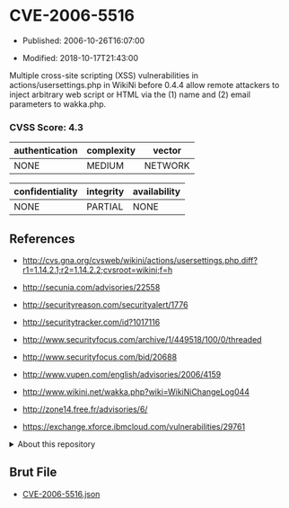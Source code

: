 # CVE-2006-5516

- Published: 2006-10-26T16:07:00

- Modified: 2018-10-17T21:43:00

Multiple cross-site scripting (XSS) vulnerabilities in actions/usersettings.php in WikiNi before 0.4.4 allow remote attackers to inject arbitrary web script or HTML via the (1) name and (2) email parameters to wakka.php.

### CVSS Score: **4.3**

| authentication | complexity | vector |
| --- | --- | --- |
| NONE | MEDIUM | NETWORK |

| confidentiality | integrity | availability |
| --- | --- | --- |
| NONE | PARTIAL | NONE |

## References

* http://cvs.gna.org/cvsweb/wikini/actions/usersettings.php.diff?r1=1.14.2.1;r2=1.14.2.2;cvsroot=wikini;f=h

* http://secunia.com/advisories/22558

* http://securityreason.com/securityalert/1776

* http://securitytracker.com/id?1017116

* http://www.securityfocus.com/archive/1/449518/100/0/threaded

* http://www.securityfocus.com/bid/20688

* http://www.vupen.com/english/advisories/2006/4159

* http://www.wikini.net/wakka.php?wiki=WikiNiChangeLog044

* http://zone14.free.fr/advisories/6/

* https://exchange.xforce.ibmcloud.com/vulnerabilities/29761

<details>
<summary>About this repository</summary> 

  This repository is part of the project [Live Hack CVE](https://github.com/Live-Hack-CVE). Main website can be found [www.live-hack.org](https://www.live-hack.org) 
  
  Made by [Sn0wAlice](https://github.com/Sn0wAlice) for the people that care about security and need to have a feed of the latest CVEs. Hope you enjoy it, don't forget to star the repo and follow me on [Twitter](https://twitter.com/Sn0wAlice) and [Github](https://github.com/Sn0wAlice). And that is my [personnal website](https://www.alice-snow.me/)

  - [Home Page](https://github.com/Live-Hack-CVE)
  - [Framework](https://github.com/Live-Hack-CVE/cve-framework)
  - [CVE database](https://github.com/Live-Hack-CVE/full_database)
  - [Changelog](https://github.com/Live-Hack-CVE/Changelog)
</details>

## Brut File

* [CVE-2006-5516.json](https://raw.githubusercontent.com/Live-Hack-CVE/full_database/main/cves/2006/CVE-2006-5516.json)

